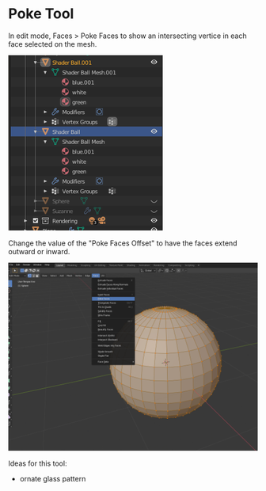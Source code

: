 # Poke Tool

In edit mode, Faces &gt; Poke Faces to show an intersecting vertice in each face selected on the mesh.

![](../../.gitbook/assets/image%20%2830%29.png)

Change the value of the "Poke Faces Offset" to have the faces extend outward or inward.

![](../../.gitbook/assets/image%20%2821%29.png)

Ideas for this tool:

* ornate glass pattern

